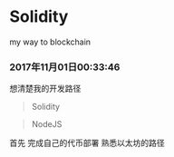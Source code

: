 # Solidity
my way to blockchain


### 2017年11月01日00:33:46

想清楚我的开发路径

> Solidity 

> NodeJS

首先 完成自己的代币部署
熟悉以太坊的路径
